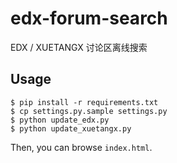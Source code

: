 # edx-forum-search
EDX / XUETANGX 讨论区离线搜索


## Usage

```
$ pip install -r requirements.txt
$ cp settings.py.sample settings.py
$ python update_edx.py
$ python update_xuetangx.py
```

Then, you can browse `index.html`.
